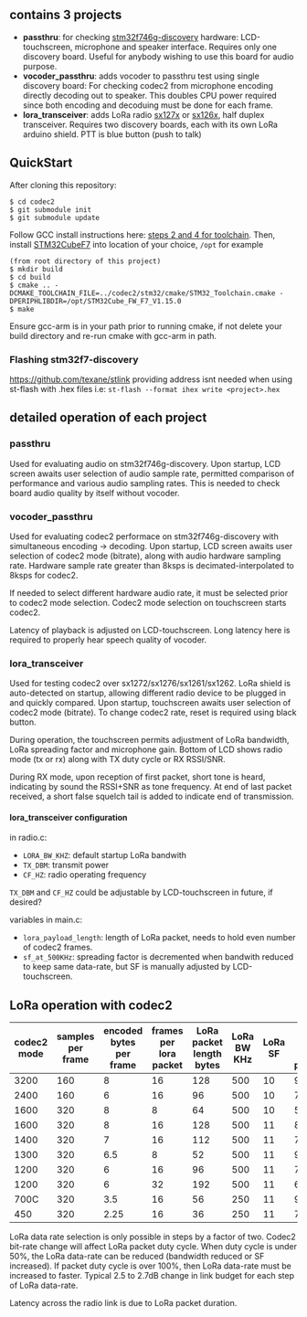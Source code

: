 ## contains 3 projects

* **passthru**: for checking [stm32f746g-discovery](https://www.st.com/en/evaluation-tools/32f746gdiscovery.html) hardware: LCD-touchscreen, microphone and speaker interface. Requires only one discovery board. Useful for anybody wishing to use this board for audio purpose.
* **vocoder_passthru**: adds vocoder to passthru test using single discovery board: For checking codec2 from microphone encoding directly decoding out to speaker.  This doubles CPU power required since both encoding and decoduing must be done for each frame.
* **lora_transceiver**: adds LoRa radio [sx127x](https://os.mbed.com/components/SX1276MB1xAS) or [sx126x](https://os.mbed.com/components/SX126xMB2xAS), half duplex transceiver.  Requires two discovery boards, each with its own LoRa arduino shield.  PTT is blue button (push to talk)

## QuickStart
After cloning this repository:
```
$ cd codec2
$ git submodule init
$ git submodule update
```
Follow GCC install instructions here: [steps 2 and 4 for toolchain](https://github.com/drowe67/codec2/tree/master/stm32).  Then, install [STM32CubeF7](https://www.st.com/en/embedded-software/stm32cubef7.html) into location of your choice, `/opt` for example
```
(from root directory of this project)
$ mkdir build
$ cd build
$ cmake .. -DCMAKE_TOOLCHAIN_FILE=../codec2/stm32/cmake/STM32_Toolchain.cmake -DPERIPHLIBDIR=/opt/STM32Cube_FW_F7_V1.15.0
$ make
```
Ensure gcc-arm is in your path prior to running cmake, if not delete your build directory and re-run cmake with gcc-arm in path.

### Flashing stm32f7-discovery
https://github.com/texane/stlink
providing address isnt needed when using st-flash with .hex files
i.e: 
``st-flash --format ihex write <project>.hex``

## detailed operation of each project
### passthru
Used for evaluating audio on stm32f746g-discovery.  Upon startup, LCD screen awaits user selection of audio sample rate, permitted comparison of performance and various audio sampling rates.  This is needed to check board audio quality by itself without vocoder.
### vocoder_passthru
Used for evaluating codec2 performace on stm32f746g-discovery with simultaneous encoding -> decoding.   Upon startup, LCD screen awaits  user selection of codec2 mode (bitrate), along with audio hardware sampling rate.   Hardware sample rate greater than 8ksps is decimated-interpolated to 8ksps for codec2.

If needed to select different hardware audio rate, it must be selected prior to codec2 mode selection.   Codec2 mode selection on touchscreen starts codec2.

Latency of playback is adjusted on LCD-touchscreen.  Long latency here is required to properly hear speech quality of vocoder.
### lora_transceiver
Used for testing codec2 over sx1272/sx1276/sx1261/sx1262.   LoRa shield is auto-detected on startup, allowing different radio device to be plugged in and quickly compared.  Upon startup, touchscreen awaits  user selection of codec2 mode (bitrate). To change codec2 rate, reset is required using black button.

During operation, the touchscreen permits adjustment of LoRa bandwidth, LoRa spreading factor and microphone gain.  Bottom of LCD shows radio mode (tx or rx) along with TX duty cycle or RX RSSI/SNR.

During RX mode, upon reception of first packet, short tone is heard, indicating by sound the RSSI+SNR as tone frequency.  At end of last packet received, a short false squelch tail is added to indicate end of transmission.

#### lora_transceiver configuration
in radio.c:
* ``LORA_BW_KHZ``: default startup LoRa bandwith
* ``TX_DBM``: transmit power
* ``CF_HZ``: radio operating frequency

``TX_DBM`` and ``CF_HZ`` could be adjustable by LCD-touchscreen in future, if desired?

variables in main.c:
* ``lora_payload_length``: length of LoRa packet, needs to hold even number of codec2 frames.
* ``sf_at_500KHz``: spreading factor is decremented when bandwith reduced to keep same data-rate, but SF is manually adjusted by LCD-touchscreen.


## LoRa operation with codec2
codec2 mode | samples per frame |  encoded bytes per frame | frames per lora packet | LoRa packet length bytes | LoRa BW KHz | LoRa SF | air-time used percent | packet duration (ms)
----------- | ----------------- | ------------------------ | ---------------------- | ------------------------ | ----------- | ------- | --------------------  | ---------
   3200     |       160         |          8               |       16               |      128                 |     500     |   10    |       96              |  
   2400     |       160         |          6               |       16               |       96                 |     500     |   10    |       77              |  237
   1600     |       320         |          8               |        8               |       64                 |     500     |   10    |       56              |
   1600     |       320         |          8               |       16               |      128                 |     500     |   11    |       86              |  555
   1400     |       320         |          7               |       16               |      112                 |     500     |   11    |       77              |  493
   1300     |       320         |         6.5              |        8               |       52                 |     500     |   11    |       90              |  288
   1200     |       320         |          6               |       16               |       96                 |     500     |   11    |       71              |  452
   1200     |       320         |          6               |       32               |      192                 |     500     |   11    |       62              |  1281
   700C     |       320         |         3.5              |       16               |       56                 |     250     |   11    |       96              |  576
   450      |       320         |         2.25             |       16               |       36                 |     250     |   11    |       71              |  453

LoRa data rate selection is only possible in steps by a factor of two.  Codec2 bit-rate change will affect LoRa packet duty cycle.  When duty cycle is under 50%, the LoRa data-rate can be reduced (bandwidth reduced or SF increased).  If packet duty cycle is over 100%, then LoRa data-rate must be increased to faster.  Typical 2.5 to 2.7dB change in link budget for each step of LoRa data-rate.

Latency across the radio link is due to LoRa packet duration.

